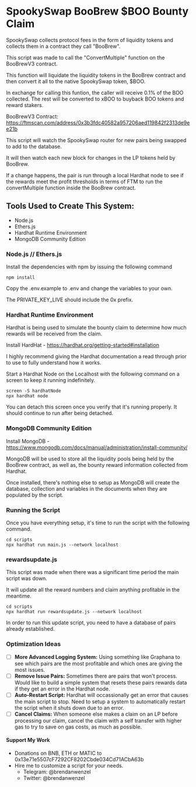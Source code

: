 # SpookySwap BooBrew $BOO Bounty Claim

SpookySwap collects protocol fees in the form of liquidity tokens and collects them in a contract they call "BooBrew".

This script was made to call the "ConvertMultiple" function on the BooBrewV3 contract. 

This function will liquidate the liquidity tokens in the BooBrew contract and then convert it all to the native SpookySwap token, $BOO.

In exchange for calling this funtion, the caller will receive 0.1% of the BOO collected. The rest will be converted to xBOO to buyback BOO tokens and reward stakers.

BooBrewV3 Contract: https://ftmscan.com/address/0x3b3fdc40582a957206aed119842f2313de9ee21b

This script will watch the SpookySwap router for new pairs being swapped to add to the database.

It will then watch each new block for changes in the LP tokens held by BooBrew.

If a change happens, the pair is run through a local Hardhat node to see if the rewards meet the profit thresholds in terms of FTM to run the convertMultiple function inside the BooBrew contract.

## Tools Used to Create This System:
- Node.js
- Ethers.js
- Hardhat Runtime Environment
- MongoDB Community Edition

### Node.js // Ethers.js

Install the dependencies with npm by issuing the following command

```shell
npm install
```

Copy the .env.example to .env and change the variables to your own.

The PRIVATE_KEY_LIVE should include the 0x prefix.

### Hardhat Runtime Environment

Hardhat is being used to simulate the bounty claim to determine how much rewards will be received from the claim.

Install HardHat - https://hardhat.org/getting-started#installation

I highly recommend giving the Hardhat documentation a read through prior to use to fully understand how it works.

Start a Hardhat Node on the Localhost with the following command on a screen to keep it running indefinitely.

```shell
screen -S hardhatNode
npx hardhat node
```

You can detach this screen once you verify that it's running properly. It should continue to run after being detached.

### MongoDB Community Edition

Install MongoDB - https://www.mongodb.com/docs/manual/administration/install-community/

MongoDB will be used to store all the liquidity pools being held by the BooBrew contract, as well as, the bounty reward information collected from Hardhat.

Once installed, there's nothing else to setup as MongoDB will create the database, collection and variables in the documents when they are populated by the script.

### Running the Script

Once you have everything setup, it's time to run the script with the following command.

```shell
cd scripts
npx hardhat run main.js --network localhost
```

### rewardsupdate.js

This script was made when there was a significant time period the main script was down. 

It will update all the reward numbers and claim anything profitable in the meantime.

```shell
cd scripts
npx hardhat run rewardsupdate.js --network localhost
```
In order to run this update script, you need to have a database of pairs already established.

### Optimization Ideas

- [ ] **More Advanced Logging System:** Using something like Graphana to see which pairs are the most profitable and which ones are giving the most issues.
- [ ] **Remove Issue Pairs:** Sometimes there are pairs that won't process. Would like to build a simple system that resets these pairs rewards data if they get an error in the Hardhat node.
- [ ] **Auto-Restart Script:** Hardhat will occassionally get an error that causes the main script to stop. Need to setup a system to automatically restart the script when it shuts down due to an error.
- [ ] **Cancel Claims:** When someone else makes a claim on an LP before processing our claim, cancel the claim with a self transfer with higher gas to try to save on gas costs, as much as possible.

#### Support My Work

- Donations on BNB, ETH or MATIC to 0x13e71e5507cF7292CF8202Cbde034Cd71ACbA63b
- Hire me to customize a script for your needs. 
  - Telegram: @brendanwenzel
  - Twitter: @brendanwenzel
